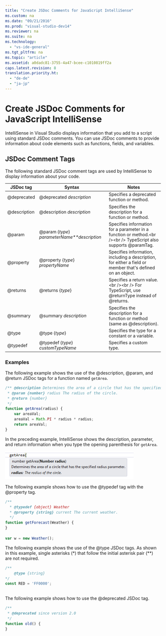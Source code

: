 ```yaml
---
title: "Create JSDoc Comments for JavaScript IntelliSense"
ms.custom: na
ms.date: "09/21/2016"
ms.prod: "visual-studio-dev14"
ms.reviewer: na
ms.suite: na
ms.technology: 
  - "vs-ide-general"
ms.tgt_pltfrm: na
ms.topic: "article"
ms.assetid: a0dadc81-3755-4a47-bcee-c1010819ff2a
caps.latest.revision: 8
translation.priority.ht: 
  - "de-de"
  - "ja-jp"
---
```

# Create JSDoc Comments for JavaScript IntelliSense
IntelliSense in Visual Studio displays information that you add to a script using standard JSDoc comments. You can use JSDoc comments to provide information about code elements such as functions, fields, and variables.  
  
## JSDoc Comment Tags  
 The following standard JSDoc comment tags are used by IntelliSense to display information about your code.  
  
|JSDoc tag|Syntax|Notes|  
|---------------|------------|-----------|  
|@deprecated|@deprecated *description*|Specifies a deprecated function or method.|  
|@description|@description *description*|Specifies the description for a function or method.|  
|@param|@param {*type*} *parameterName**description*|Specifies information for a parameter in a function or method.\<br />\<br /> TypeScript also supports @paramTag.|  
|@property|@property {*type*} *propertyName*|Specifies information, including a description, for either a field or member that's defined on an object.|  
|@returns|@returns {*type*}|Specifies a return value.\<br />\<br /> For TypeScript, use @returnType instead of @returns.|  
|@summary|@summary *description*|Specifies the description for a function or method (same as @description).|  
|@type|@type {*type*}|Specifies the type for a constant or a variable.|  
|@typedef|@typedef {*type*} *customTypeName*|Specifies a custom type.|  
  
### Examples  
 The following example shows the use of the @description, @param, and @return JSDoc tags for a function named `getArea`.  
  
```javascript  
/** @description Determines the area of a circle that has the specified radius parameter.  
 * @param {number} radius The radius of the circle.  
 * @return {number}  
 */  
function getArea(radius) {  
    var areaVal;  
    areaVal = Math.PI * radius * radius;  
    return areaVal;  
}  
```  
  
 In the preceding example, IntelliSense shows the description, parameter, and return information when you type the opening parenthesis for `getArea`.  
  
 ![IntelliSense information for a function](../vs140/media/js_intellisense_jsdoc_comments.png "JS_IntelliSense_JSDoc_Comments")  
  
 The following example shows how to use the @typedef tag with the @property tag.  
  
```javascript  
/**  
  * @typedef {object} Weather  
  * @property {string} current The current weather.  
  */  
function getForecast(Weather) {  
}  
  
var w = new Weather();  
```  
  
 The following example shows the use of the @type JSDoc tags. As shown in this example, single asterisks (*) that follow the initial asterisk pair (\*\*) are not required.  
  
```javascript  
/**  
    @type {string}  
*/  
const RED = 'FF0000';  
  
```  
  
 The following example shows how to use the @deprecated JSDoc tag.  
  
```javascript  
/**  
 * @deprecated since version 2.0  
 */  
function old() {  
}  
```
